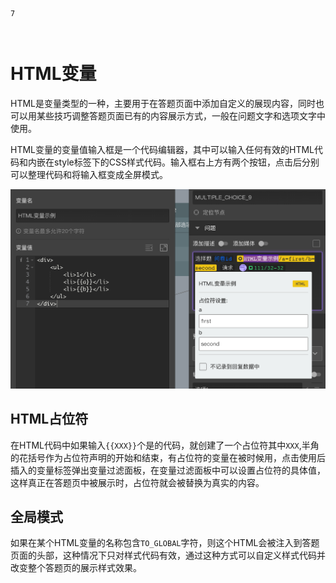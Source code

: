 ```index
7
```
```tag

```
```summary
```

# HTML变量

HTML是变量类型的一种，主要用于在答题页面中添加自定义的展现内容，同时也可以用某些技巧调整答题页面已有的内容展示方式，一般在问题文字和选项文字中使用。

HTML变量的变量值输入框是一个代码编辑器，其中可以输入任何有效的HTML代码和内嵌在style标签下的CSS样式代码。输入框右上方有两个按钮，点击后分别可以整理代码和将输入框变成全屏模式。

<img src='./images/html-type.png'>

## HTML占位符

在HTML代码中如果输入`{{XXX}}`个是的代码，就创建了一个占位符其中`XXX`,半角的花括号作为占位符声明的开始和结束，有占位符的变量在被时候用，点击使用后插入的变量标签弹出变量过滤面板，在变量过滤面板中可以设置占位符的具体值，这样真正在答题页中被展示时，占位符就会被替换为真实的内容。

## 全局模式

如果在某个HTML变量的名称包含`TO_GLOBAL`字符，则这个HTML会被注入到答题页面的头部，这种情况下只对样式代码有效，通过这种方式可以自定义样式代码并改变整个答题页的展示样式效果。

